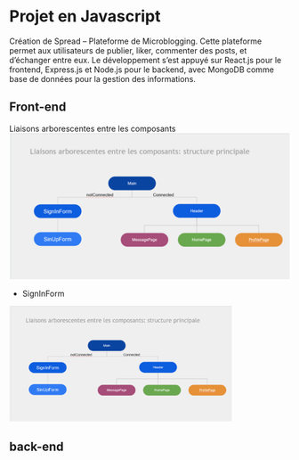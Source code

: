 # Projet en Javascript

Création de Spread – Plateforme de Microblogging. 
Cette plateforme permet aux utilisateurs de publier, liker, commenter des posts, et d’échanger entre eux. Le développement s’est appuyé sur React.js pour le frontend, Express.js et Node.js pour le backend, avec MongoDB comme base de données pour la gestion des informations. 

## Front-end
Liaisons arborescentes entre les composants
![Illustration](projet/client/src/composants/Icones/liasison_front.png)

- SignInForm
<img src="projet/client/src/composants/Icones/liasison_front.png" alt="Illustration" width="400"/>

## back-end

